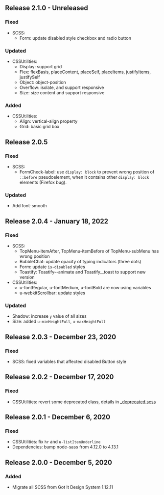 ## Release 2.1.0 - Unreleased
### Fixed
* SCSS:
  - Form: update disabled style checkbox and radio button
### Updated
* CSSUtilities:
  - Display: support grid
  - Flex: flexBasis, placeContent, placeSelf, placeItems, justifyItems, justifySelf
  - Object: object-position
  - Overflow: isolate, and support responsive
  - Size: size content and support responsive
### Added
* CSSUtilities:
  - Align: vertical-align property
  - Grid: basic grid box

## Release 2.0.5

### Fixed

- SCSS:
  - FormCheck-label: use `display: block` to prevent wrong position of `::before` pseudoelement, when it contains other `display: block` elements (Firefox bug).

### Updated

- Add font-smooth

## Release 2.0.4 - January 18, 2022

### Fixed

- SCSS:
  - TopMenu-itemAfter, TopMenu-itemBefore of TopMenu-subMenu has wrong position
  - BubbleChat: update opacity of typing indicators (three dots)
  - Form: update `is-disabled` styles
  - Toastify: Toastify--animate and Toastify\_\_toast to support new version
- CSSUtilities:
  - u-fontRegular, u-fontMedium, u-fontBold are now using variables
  - u-webkitScrollbar: update styles

### Updated

- Shadow: increase `y` value of all sizes
- Size: added `u-minHeightFull`, `u-maxHeightFull`

## Release 2.0.3 - December 23, 2020

### Fixed

- SCSS: fixed variables that affected disabled Button style

## Release 2.0.2 - December 17, 2020

### Fixed

- CSSUtilities: revert some deprecated class, details in [\_deprecated.scss](https://github.com/gotitinc/ahaui/blob/main/packages/css/scss/utilities/_deprecated.scss)

## Release 2.0.1 - December 6, 2020

### Fixed

- CSSUtilities: fix `hr` and `u-listItemUnderline`
- Dependencies: bump node-sass from 4.12.0 to 4.13.1

## Release 2.0.0 - December 5, 2020

### Added

- Migrate all SCSS from Got It Design System 1.12.11
